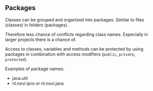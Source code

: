 ## Packages

Classes can be grouped and organized into packages. Similar to files (classes) in folders (packages).

Therefore less chance of conflicts regarding class names. Especially in larger projects there is a chance of.

Access to classes, variables and methods can be protected by using packages in combination with access modifiers (`public`, `private`, `protected`).

Examples of package names:
- java.util
- nl.novi.ipro or nl.novi.java
